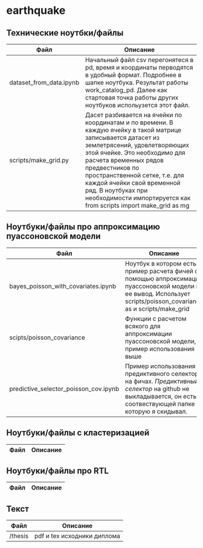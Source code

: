 # earthquake

## Технические ноутбки/файлы

| Файл | Описание |
|------|----------|
|dataset_from_data.ipynb|Начальный файл csv перегонятеся в pd, время и координаты перводятся в удобный формат. Подробнее в шапке ноутбука. Результат работы  work_catalog_pd. Далее как стартовая точка работы других ноутбуков испольузется этот файл.|
|scripts/make_grid.py|Дасет разбивается на ячейки по координатам и по времени. В каждую ячейку в такой матрице записывается датасет из землетрясений, удовлетворяющих этой ячейке. Это необходимо для расчета временных рядов предвестников по пространственной сетке, т.е. для каждой ячейки свой временной ряд. В ноутбуках при необходимости импортируется как from scripts import make_grid as mg| 

## Ноутбуки/файлы про аппроксимацию пуассоновской модели
| Файл | Описание |
|------|----------|
|bayes_poisson_with_covariates.ipynb|Ноутбук в котором есть пример расчета фичей с помощью аппроксимации пуассоновской модели и ее вывод. Иcпользует scripts/poisson_covariance as и scripts/make_grid|
|scipts/poisson_covariance|Функции с расчетом всякого для аппроксимации пуассоновской модели, пример использования выше|
|predictive_selector_poisson_cov.ipynb|Пример использования предиктивного селектора на фичах. *Предиктивный селектор* на github не выкладывается, он есть в соотвествующей папке которую я скидывал.|

## Ноутбуки/файлы с кластеризацией
| Файл | Описание |
|------|----------|


## Ноутбуки/файлы про RTL
| Файл | Описание |
|------|----------|

## Текст
| Файл | Описание |
|------|----------|
|/thesis|pdf и tex исходники диплома| 